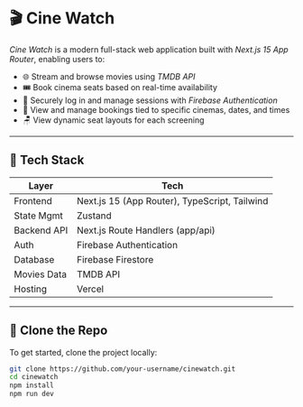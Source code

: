 # 🎬 Cine Watch

_Cine Watch_ is a modern full-stack web application built with _Next.js 15 App Router_, enabling users to:

-   🌐 Stream and browse movies using _TMDB API_
-   🎟 Book cinema seats based on real-time availability
-   🔐 Securely log in and manage sessions with _Firebase Authentication_
-   📅 View and manage bookings tied to specific cinemas, dates, and times
-   🪑 View dynamic seat layouts for each screening

---

## 🚀 Tech Stack

| Layer       | Tech                                          |
| ----------- | --------------------------------------------- |
| Frontend    | Next.js 15 (App Router), TypeScript, Tailwind |
| State Mgmt  | Zustand                                       |
| Backend API | Next.js Route Handlers (app/api)              |
| Auth        | Firebase Authentication                       |
| Database    | Firebase Firestore                            |
| Movies Data | TMDB API                                      |
| Hosting     | Vercel                                        |

---

## 🧭 Clone the Repo

To get started, clone the project locally:

```bash
git clone https://github.com/your-username/cinewatch.git
cd cinewatch
npm install
npm run dev
```
